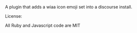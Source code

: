 A plugin that adds a wiaa icon  emoji set into a discourse install.

License:

All Ruby and Javascript code are MIT

